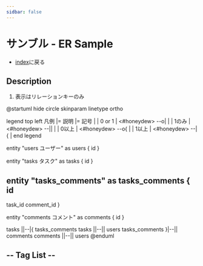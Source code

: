 ```yaml
---
sidbar: false
---
```

# サンブル - ER Sample
- [index](/)に戻る

## Description
1. 表示はリレーションキーのみ

@startuml
hide circle
skinparam linetype ortho

legend top left
  凡例
  |= 説明 |= 記号 |
  | 0 or 1 | <#honeydew> --o\| |
  | 1のみ | <#honeydew> --\|\| |
  | 0以上 | <#honeydew> --o{ |
  | 1以上 | <#honeydew> --\|{ |
end legend

entity "users ユーザー" as users {
  id
}

entity "tasks タスク" as tasks {
  id
}

entity "tasks_comments" as tasks_comments {
  id
  --
  task_id
  comment_id
}

entity "comments コメント" as comments {
  id
}

tasks ||--|{ tasks_comments
tasks ||--|| users
tasks_comments }|--|| comments
comments ||--|| users
@enduml

## -- Tag List --
<TagList />
